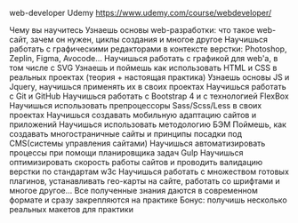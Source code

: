 web-developer Udemy
https://www.udemy.com/course/webdeveloper/

Чему вы научитесь
Узнаешь основы web-разработки: что такое web-сайт, зачем он нужен, циклы создания и многое другое
Научишься работать с графическими редакторами в контексте верстки: Photoshop, Zeplin, Figma, Avocode...
Научишься работать с графикой для web'a, в том числе с SVG
Узнаешь и поймешь как использовать HTML и CSS в реальных проектах (теория + настоящая практика)
Узнаешь основы JS и Jquery, научишься применять их в своих проектах
Научишься работать с Git и GitHub
Научишься работать с Bootstrap 4 и с технологией FlexBox
Научишься использовать препроцессоры Sass/Scss/Less в своих проектах
Научишься создавать мобильную адаптацию сайтов и приложений
Научишься использовать методологию БЭМ
Поймешь, как создавать многостраничные сайты и принципы посадки под CMS(системы управления сайтами)
Научишься автоматизировать процессы при помощи планировщика задач Gulp
Научишься оптимизировать скорость работы сайтов и проводить валидацию верстки по стандартам w3c
Научишься работать с множеством готовых плагинов, устанавливать гео-карты на сайте, работать со шрифтами и многое другое...
Все полученные знания даются в современном формате и сразу закрепляются на практике
Бонус: получишь несколько реальных макетов для практики